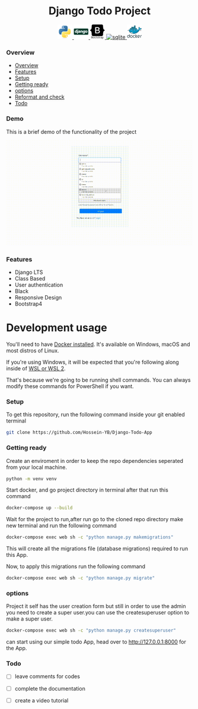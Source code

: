 

<h1 align="center">Django Todo Project</h1>
<p align="center">
<a href="https://www.python.org" target="_blank"> <img src="https://raw.githubusercontent.com/devicons/devicon/master/icons/python/python-original.svg" alt="python" width="40" height="40"/> </a>
<a href="https://www.djangoproject.com/" target="_blank"> <img src="https://raw.githubusercontent.com/devicons/devicon/master/icons/django/django-original.svg" alt="django" width="40" height="40"/> </a>
<a href="https://getbootstrap.com" target="_blank"> <img src="https://raw.githubusercontent.com/devicons/devicon/master/icons/bootstrap/bootstrap-plain-wordmark.svg" alt="bootstrap" width="40" height="40"/> </a>
<a href="https://www.sqlite.org/" target="_blank"> <img src="https://www.vectorlogo.zone/logos/sqlite/sqlite-icon.svg" alt="sqlite" width="40" height="40"/> </a>
<a href="https://www.docker.com/" target="_blank"> <img src="https://raw.githubusercontent.com/devicons/devicon/master/icons/docker/docker-original-wordmark.svg" alt="docker" width="40" height="40"/> </a></p>

### Overview
- [Overview](#overview)
- [Features](#features)
- [Setup](#setup)
- [Getting ready](#getting-ready)
- [options](#options)
- [Reformat and check](#reformat-and-check)
- [Todo](#todo)

### Demo
This is a brief demo of the functionality of the project
<p align="center">
<img src="demo/demo.gif" alt="database schema" width="720"/>
</p>

### Features
- Django LTS
- Class Based 
- User authentication
- Black
- Responsive Design
- Bootstrap4


# Development usage
You'll need to have [Docker installed](https://docs.docker.com/get-docker/).
It's available on Windows, macOS and most distros of Linux. 

If you're using Windows, it will be expected that you're following along inside
of [WSL or WSL
2](https://nickjanetakis.com/blog/a-linux-dev-environment-on-windows-with-wsl-2-docker-desktop-and-more).

That's because we're going to be running shell commands. You can always modify
these commands for PowerShell if you want.

### Setup
To get this repository, run the following command inside your git enabled terminal
```bash
git clone https://github.com/Hossein-YB/Django-Todo-App
```

### Getting ready
Create an enviroment in order to keep the repo dependencies seperated from your local machine.
```bash
python -m venv venv
```
Start docker, and go project directory in terminal after that run this command
```bash
docker-compose up --build
```


Wait for the project to run,after run go to the cloned repo  directory make new terminal and run the following command
```bash
docker-compose exec web sh -c "python manage.py makemigrations"
```

This will create all the migrations file (database migrations) required to run this App.

Now, to apply this migrations run the following command
```bash
docker-compose exec web sh -c "python manage.py migrate"
```

### options
Project it self has the user creation form but still in order to use the admin you need to create a super user.you can use the createsuperuser option to make a super user.
```bash
docker-compose exec web sh -c "python manage.py createsuperuser"
```

can start using our simple todo App, head over to http://127.0.0.1:8000 for the App.


### Todo
- [ ] leave comments for codes
- [ ] complete the documentation
- [ ] create a video tutorial

